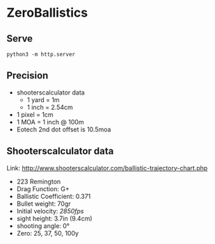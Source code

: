 # ZeroBallistics


## Serve

```
python3 -m http.server
```

## Precision 

* shooterscalculator data 
  * 1 yard = 1m
  * 1 inch = 2.54cm
* 1 pixel = 1cm
* 1 MOA = 1 inch @ 100m
* Eotech 2nd dot offset is 10.5moa

## Shooterscalculator data

Link: http://www.shooterscalculator.com/ballistic-trajectory-chart.php

* 223 Remington 
* Drag Function: G+
* Ballistic Coefficient: 0.371 
* Bullet weight: 70gr
* Initial velocity: *2850fps*
* sight height: 3.7in (9.4cm)
* shooting angle: 0°
* Zero: 25, 37, 50, 100y

